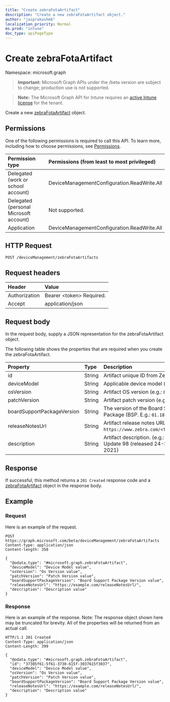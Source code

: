 ```yaml
---
title: "Create zebraFotaArtifact"
description: "Create a new zebraFotaArtifact object."
author: "jaiprakashmb"
localization_priority: Normal
ms.prod: "intune"
doc_type: apiPageType
---
```


# Create zebraFotaArtifact

Namespace: microsoft.graph

> **Important:** Microsoft Graph APIs under the /beta version are subject to change; production use is not supported.

> **Note:** The Microsoft Graph API for Intune requires an [active Intune license](https://go.microsoft.com/fwlink/?linkid=839381) for the tenant.

Create a new [zebraFotaArtifact](../resources/intune-androidfotaservice-zebrafotaartifact.md) object.

## Permissions
One of the following permissions is required to call this API. To learn more, including how to choose permissions, see [Permissions](/graph/permissions-reference).

<!-- { "blockType": "ignored"  } // Note: Removing this line will result in the permissions autogeneration tool overwriting the table. -->
|Permission type|Permissions (from least to most privileged)|
|:---|:---|
|Delegated (work or school account)|DeviceManagementConfiguration.ReadWrite.All|
|Delegated (personal Microsoft account)|Not supported.|
|Application|DeviceManagementConfiguration.ReadWrite.All|

## HTTP Request
<!-- {
  "blockType": "ignored"
}
-->
``` http
POST /deviceManagement/zebraFotaArtifacts
```

## Request headers
|Header|Value|
|:---|:---|
|Authorization|Bearer &lt;token&gt; Required.|
|Accept|application/json|

## Request body
In the request body, supply a JSON representation for the zebraFotaArtifact object.

The following table shows the properties that are required when you create the zebraFotaArtifact.

|Property|Type|Description|
|:---|:---|:---|
|id|String|Artifact unique ID from Zebra|
|deviceModel|String|Applicable device model (e.g.: `TC8300`) |
|osVersion|String|Artifact OS version (e.g.: `8.1.0`) |
|patchVersion|String|Artifact patch version (e.g.: `U00`)|
|boardSupportPackageVersion|String|The version of the Board Support Package (BSP. E.g.: `01.18.02.00`)|
|releaseNotesUrl|String|Artifact release notes URL (e.g.: `https://www.zebra.com/<filename.pdf>`)|
|description|String|Artifact description. (e.g.: `LifeGuard Update 98 (released 24-September-2021)|



## Response
If successful, this method returns a `201 Created` response code and a [zebraFotaArtifact](../resources/intune-androidfotaservice-zebrafotaartifact.md) object in the response body.

## Example

### Request
Here is an example of the request.
``` http
POST https://graph.microsoft.com/beta/deviceManagement/zebraFotaArtifacts
Content-type: application/json
Content-length: 350

{
  "@odata.type": "#microsoft.graph.zebraFotaArtifact",
  "deviceModel": "Device Model value",
  "osVersion": "Os Version value",
  "patchVersion": "Patch Version value",
  "boardSupportPackageVersion": "Board Support Package Version value",
  "releaseNotesUrl": "https://example.com/releaseNotesUrl/",
  "description": "Description value"
}
```

### Response
Here is an example of the response. Note: The response object shown here may be truncated for brevity. All of the properties will be returned from an actual call.
``` http
HTTP/1.1 201 Created
Content-Type: application/json
Content-Length: 399

{
  "@odata.type": "#microsoft.graph.zebraFotaArtifact",
  "id": "37305f61-5f61-3730-615f-3037615f3037",
  "deviceModel": "Device Model value",
  "osVersion": "Os Version value",
  "patchVersion": "Patch Version value",
  "boardSupportPackageVersion": "Board Support Package Version value",
  "releaseNotesUrl": "https://example.com/releaseNotesUrl/",
  "description": "Description value"
}
```
